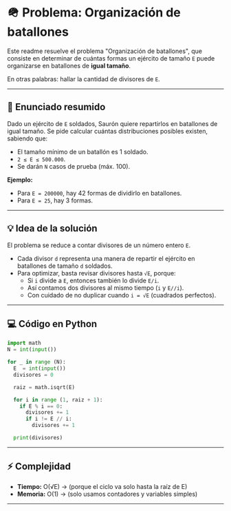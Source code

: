 #  🪖 Problema: Organización de batallones

Este readme resuelve el problema "Organización de batallones", que consiste en determinar de cuántas formas un ejército de tamaño `E` puede organizarse en batallones de **igual tamaño**.

En otras palabras: hallar la cantidad de divisores de `E`.

---

## 📜 Enunciado resumido
Dado un ejército de `E` soldados, Saurón quiere repartirlos en batallones de igual tamaño.
Se pide calcular cuántas distribuciones posibles existen, sabiendo que:

- El tamaño mínimo de un batallón es 1 soldado.
- `2 ≤ E ≤ 500.000`.
- Se darán `N` casos de prueba (máx. 100).

**Ejemplo:**

- Para `E = 200000`, hay 42 formas de dividirlo en batallones.
- Para `E = 25`, hay 3 formas.

---

## 💡 Idea de la solución

El problema se reduce a contar divisores de un número entero `E`.

- Cada divisor `d` representa una manera de repartir el ejército en batallones de tamaño `d` soldados.
- Para optimizar, basta revisar divisores hasta `√E`, porque:
  - Si `i` divide a `E`, entonces también lo divide `E/i`.
  - Así contamos dos divisores al mismo tiempo (`i` y `E//i`).
  - Con cuidado de no duplicar cuando `i = √E` (cuadrados perfectos).

---

## 💻 Código en Python
```python
import math
N = int(input())

for _ in range (N):
  E  = int(input())
  divisores = 0

  raiz = math.isqrt(E)

  for i in range (1, raiz + 1):
    if E % i == 0:
      divisores += 1
      if i != E // i:
        divisores += 1

  print(divisores)
```
---

## ⚡ Complejidad
- **Tiempo:** O(√E) -> (porque el ciclo va solo hasta la raíz de E)
- **Memoria:** O(1) -> (solo usamos contadores y variables simples)

---
